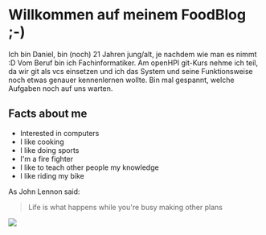 # Willkommen auf meinem FoodBlog ;-)

Ich bin Daniel, bin (noch) 21 Jahren jung/alt, je nachdem wie man es nimmt :D
Vom Beruf bin ich Fachinformatiker. Am openHPI git-Kurs nehme ich teil, da wir git als vcs einsetzen und ich das System und seine Funktionsweise noch etwas genauer kennenlernen wollte. Bin mal gespannt, welche Aufgaben noch auf uns warten.

## Facts about me
* Interested in computers
* I like cooking
* I like doing sports
* I'm a fire fighter
* I like to teach other people my knowledge
* I like riding my bike


As John Lennon said:

> Life is what happens while you're busy making other plans

<img src="https://www.ff-schoellkrippen.de/media/filer_public/32/54/32545b97-df84-422c-9f73-7e7576a98b32/img_20200625_091629_516.jpg.1920x0_q85_crop-smart_upscale.jpg" />
